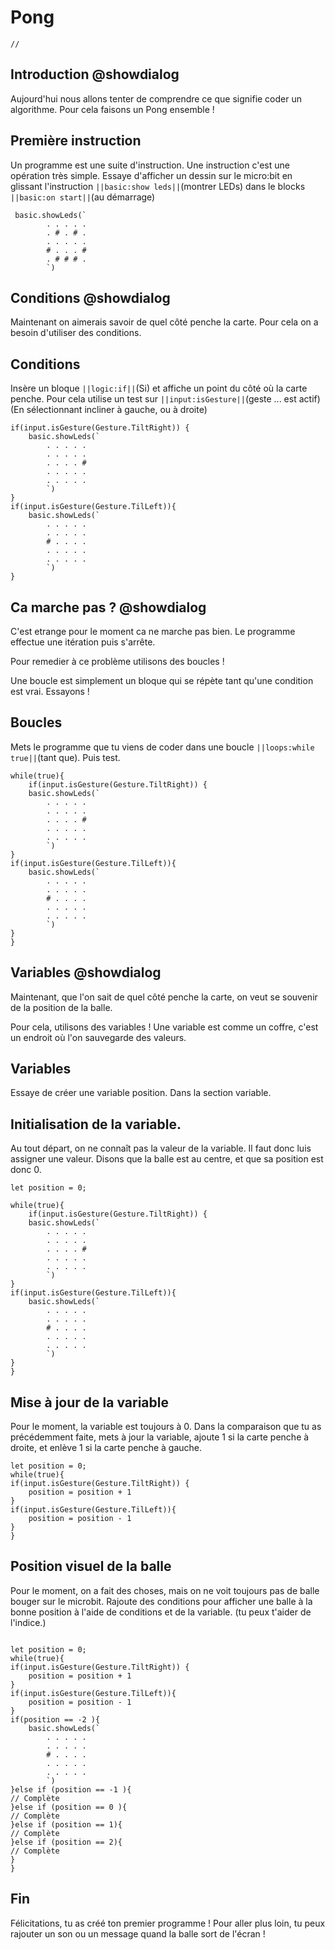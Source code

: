 # Pong

```template
//
```

## Introduction @showdialog
Aujourd'hui nous allons tenter de comprendre ce que signifie
coder un algorithme.
Pour cela faisons un Pong ensemble !


## Première instruction
Un programme est une suite d'instruction. Une instruction
c'est une opération très simple. Essaye d'afficher un dessin
sur le micro:bit en glissant l'instruction ``||basic:show leds||``(montrer LEDs)
dans le blocks ``||basic:on start||``(au démarrage)
```blocks
 basic.showLeds(`
        . . . . .
        . # . # .
        . . . . .
        # . . . #
        . # # # .
        `)
```


## Conditions @showdialog

Maintenant on aimerais savoir de quel côté penche la carte.
Pour cela on a besoin d'utiliser des conditions.

## Conditions
Insère un bloque ``||logic:if||``(Si) et affiche un point du
côté où la carte penche. Pour cela utilise un test sur
 ``||input:isGesture||``(geste ... est actif) (En sélectionnant incliner à gauche, ou à droite)

```blocks
if(input.isGesture(Gesture.TiltRight)) {
	basic.showLeds(`
        . . . . .
        . . . . .
        . . . . #
        . . . . .
        . . . . .
        `)
}
if(input.isGesture(Gesture.TilLeft)){
    basic.showLeds(`
        . . . . .
        . . . . .
        # . . . .
        . . . . .
        . . . . .
        `)
}
```

## Ca marche pas ? @showdialog
C'est etrange pour le moment ca ne marche pas bien.
Le programme effectue une itération puis s'arrête.

Pour remedier à ce problème utilisons des boucles !

Une boucle est simplement un bloque qui se répète tant qu'une condition
est vrai.
Essayons !

## Boucles
Mets le programme que tu viens de coder dans une boucle ``||loops:while true||``(tant que).
Puis test.
```blocks
while(true){
    if(input.isGesture(Gesture.TiltRight)) {
	basic.showLeds(`
        . . . . .
        . . . . .
        . . . . #
        . . . . .
        . . . . .
        `)
}
if(input.isGesture(Gesture.TilLeft)){
    basic.showLeds(`
        . . . . .
        . . . . .
        # . . . .
        . . . . .
        . . . . .
        `)
}
}
```


## Variables @showdialog
Maintenant, que l'on sait de quel côté penche la carte, 
on veut se souvenir de la position de la balle.

Pour cela, utilisons des variables !
Une variable est comme un coffre, c'est un endroit où 
l'on sauvegarde des valeurs.
## Variables

Essaye de créer une variable position. Dans la section variable.

## Initialisation de la variable.
Au tout départ, on ne connaît pas la valeur de la variable. 
Il faut donc luis assigner une valeur. 
Disons que la balle est au centre, et que sa position est donc 0.
```blocks
let position = 0;

while(true){
    if(input.isGesture(Gesture.TiltRight)) {
	basic.showLeds(`
        . . . . .
        . . . . .
        . . . . #
        . . . . .
        . . . . .
        `)
}
if(input.isGesture(Gesture.TilLeft)){
    basic.showLeds(`
        . . . . .
        . . . . .
        # . . . .
        . . . . .
        . . . . .
        `)
}
}
```

## Mise à jour de la variable
Pour le moment, la variable est toujours à 0. 
Dans la comparaison que tu as précédemment faite, 
mets à jour la variable, ajoute 1 si la carte penche à droite, 
et enlève 1 si la carte penche à gauche.

```blocks
let position = 0;
while(true){
if(input.isGesture(Gesture.TiltRight)) {
	position = position + 1
}
if(input.isGesture(Gesture.TilLeft)){
    position = position - 1
}
}
```

## Position visuel de la balle
Pour le moment, on a fait des choses, 
mais on ne voit toujours pas de balle bouger sur le microbit. 
Rajoute des conditions pour afficher une balle à la bonne position à 
l'aide de conditions et de la variable. (tu peux t'aider de l'indice.)


```blocks

let position = 0;
while(true){
if(input.isGesture(Gesture.TiltRight)) {
	position = position + 1
}
if(input.isGesture(Gesture.TilLeft)){
    position = position - 1
}
if(position == -2 ){
    basic.showLeds(`
        . . . . .
        . . . . .
        # . . . .
        . . . . .
        . . . . .
        `)
}else if (position == -1 ){
// Complète
}else if (position == 0 ){
// Complète
}else if (position == 1){
// Complète
}else if (position == 2){
// Complète
}
}
```



## Fin

Félicitations, tu as créé ton premier programme !
Pour aller plus loin, tu peux rajouter un son ou un message 
quand la balle sort de l'écran !

